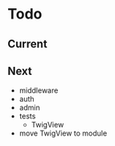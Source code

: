 # Todo

## Current

## Next

- middleware
- auth
- admin
- tests  
  - TwigView  
- move TwigView to module  
